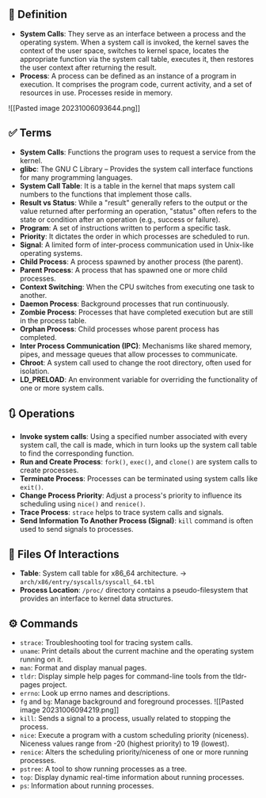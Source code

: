 ## 📃 Definition

- **System Calls**: They serve as an interface between a process and the operating system. When a system call is invoked, the kernel saves the context of the user space, switches to kernel space, locates the appropriate function via the system call table, executes it, then restores the user context after returning the result.
- **Process**: A process can be defined as an instance of a program in execution. It comprises the program code, current activity, and a set of resources in use. Processes reside in memory.

![[Pasted image 20231006093644.png]]

## ✅ Terms

- **System Calls**: Functions the program uses to request a service from the kernel.
- **glibc**: The GNU C Library – Provides the system call interface functions for many programming languages.
- **System Call Table**: It is a table in the kernel that maps system call numbers to the functions that implement those calls.
- **Result vs Status**: While a "result" generally refers to the output or the value returned after performing an operation, "status" often refers to the state or condition after an operation (e.g., success or failure).
- **Program**: A set of instructions written to perform a specific task.
- **Priority**: It dictates the order in which processes are scheduled to run.
- **Signal**: A limited form of inter-process communication used in Unix-like operating systems.
- **Child Process**: A process spawned by another process (the parent).
- **Parent Process**: A process that has spawned one or more child processes.
- **Context Switching**: When the CPU switches from executing one task to another.
- **Daemon Process**: Background processes that run continuously.
- **Zombie Process**: Processes that have completed execution but are still in the process table.
- **Orphan Process**: Child processes whose parent process has completed.
- **Inter Process Communication (IPC)**: Mechanisms like shared memory, pipes, and message queues that allow processes to communicate.
- **Chroot**: A system call used to change the root directory, often used for isolation.
- **LD_PRELOAD**: An environment variable for overriding the functionality of one or more system calls.

## 🔃 Operations

- **Invoke system calls**: Using a specified number associated with every system call, the call is made, which in turn looks up the system call table to find the corresponding function.
- **Run and Create Process**: `fork()`, `exec()`, and `clone()` are system calls to create processes.
- **Terminate Process**: Processes can be terminated using system calls like `exit()`.
- **Change Process Priority**: Adjust a process's priority to influence its scheduling using `nice()` and `renice()`.
- **Trace Process**: `strace` helps to trace system calls and signals.
- **Send Information To Another Process (Signal)**: `kill` command is often used to send signals to processes.

## 📂 Files Of Interactions

- **Table**: System call table for x86_64 architecture. -> `arch/x86/entry/syscalls/syscall_64.tbl`
- **Process Location**: `/proc/` directory contains a pseudo-filesystem that provides an interface to kernel data structures.

## ⚙️ Commands

- `strace`: Troubleshooting tool for tracing system calls.
- `uname`: Print details about the current machine and the operating system running on it.
- `man`: Format and display manual pages.
- `tldr`: Display simple help pages for command-line tools from the tldr-pages project.
- `errno`: Look up errno names and descriptions.
- `fg` and `bg`: Manage background and foreground processes.
		![[Pasted image 20231006094219.png]]
- `kill`: Sends a signal to a process, usually related to stopping the process.
- `nice`: Execute a program with a custom scheduling priority (niceness). Niceness values range from -20 (highest priority) to 19 (lowest).
- `renice`: Alters the scheduling priority/niceness of one or more running processes.
- `pstree`: A tool to show running processes as a tree.
- `top`: Display dynamic real-time information about running processes.
- `ps`: Information about running processes.
